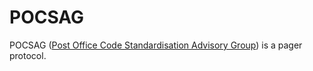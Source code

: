 # POCSAG

POCSAG ([Post Office Code Standardisation Advisory Group](https://en.wikipedia.org/wiki/POCSAG)) is a pager protocol.